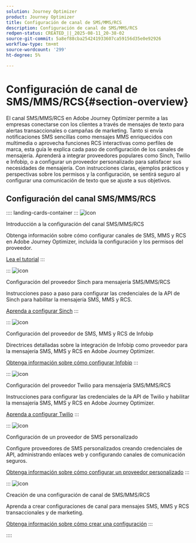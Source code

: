 ```yaml
---
solution: Journey Optimizer
product: Journey Optimizer
title: Configuración de canal de SMS/MMS/RCS
description: Configuración de canal de SMS/MMS/RCS
redpen-status: CREATED_||_2025-08-11_20-38-02
source-git-commit: 5a8ef88cba254241933607ca59156d35e0e92926
workflow-type: tm+mt
source-wordcount: '299'
ht-degree: 5%

---
```



# Configuración de canal de SMS/MMS/RCS{#section-overview}

El canal SMS/MMS/RCS en Adobe Journey Optimizer permite a las empresas conectarse con los clientes a través de mensajes de texto para alertas transaccionales o campañas de marketing. Tanto si envía notificaciones SMS sencillas como mensajes MMS enriquecidos con multimedia o aprovecha funciones RCS interactivas como perfiles de marca, esta guía le explica cada paso de configuración de los canales de mensajería. Aprenderá a integrar proveedores populares como Sinch, Twilio e Infobip, o a configurar un proveedor personalizado para satisfacer sus necesidades de mensajería. Con instrucciones claras, ejemplos prácticos y perspectivas sobre los permisos y la configuración, se sentirá seguro al configurar una comunicación de texto que se ajuste a sus objetivos.

## Configuración del canal SMS/MMS/RCS

:::: landing-cards-container
:::
![icon](https://cdn.experienceleague.adobe.com/icons/circle-play.svg?lang=es)

Introducción a la configuración del canal SMS/MMS/RCS

Obtenga información sobre cómo configurar canales de SMS, MMS y RCS en Adobe Journey Optimizer, incluida la configuración y los permisos del proveedor.

[Lea el tutorial](../using/sms/sms-configuration.md)
:::

:::
![icon](https://cdn.experienceleague.adobe.com/icons/puzzle-piece.svg?lang=es)

Configuración del proveedor Sinch para mensajería SMS/MMS/RCS

Instrucciones paso a paso para configurar las credenciales de la API de Sinch para habilitar la mensajería SMS, MMS y RCS.

[Aprenda a configurar Sinch](../using/sms/sms-configuration-sinch.md)
:::

:::
![icon](https://cdn.experienceleague.adobe.com/icons/puzzle-piece.svg?lang=es)

Configuración del proveedor de SMS, MMS y RCS de Infobip

Directrices detalladas sobre la integración de Infobip como proveedor para la mensajería SMS, MMS y RCS en Adobe Journey Optimizer.

[Obtenga información sobre cómo configurar Infobip](../using/sms/sms-configuration-infobip.md)
:::

:::
![icon](https://cdn.experienceleague.adobe.com/icons/puzzle-piece.svg?lang=es)

Configuración del proveedor Twilio para mensajería SMS/MMS/RCS

Instrucciones para configurar las credenciales de la API de Twilio y habilitar la mensajería SMS, MMS y RCS en Adobe Journey Optimizer.

[Aprenda a configurar Twilio](../using/sms/sms-configuration-twilio.md)
:::

:::
![icon](https://cdn.experienceleague.adobe.com/icons/code-branch.svg?lang=es)

Configuración de un proveedor de SMS personalizado

Configure proveedores de SMS personalizados creando credenciales de API, administrando enlaces web y configurando canales de comunicación seguros.

[Obtenga información sobre cómo configurar un proveedor personalizado](../using/sms/sms-configuration-custom.md)
:::

:::
![icon](https://cdn.experienceleague.adobe.com/icons/gear.svg?lang=es)

Creación de una configuración de canal de SMS/MMS/RCS

Aprenda a crear configuraciones de canal para mensajes SMS, MMS y RCS transaccionales y de marketing.

[Obtenga información sobre cómo crear una configuración](../using/sms/sms-configuration-surface.md)
:::

::::
